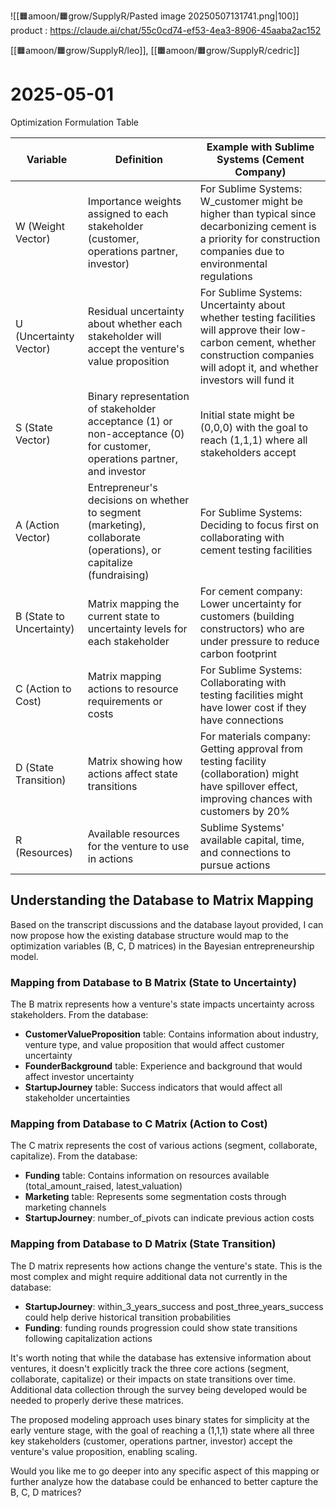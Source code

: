 ![[🟧amoon/🟧grow/SupplyR/Pasted image 20250507131741.png|100]]
product : 
https://claude.ai/chat/55c0cd74-ef53-4ea3-8906-45aaba2ac152


[[🟧amoon/🟧grow/SupplyR/leo]], [[🟧amoon/🟧grow/SupplyR/cedric]]

# 2025-05-01

Optimization Formulation Table

| Variable                 | Definition                                                                                                               | Example with Sublime Systems (Cement Company)                                                                                                                                            |
| ------------------------ | ------------------------------------------------------------------------------------------------------------------------ | ---------------------------------------------------------------------------------------------------------------------------------------------------------------------------------------- |
| W (Weight Vector)        | Importance weights assigned to each stakeholder (customer, operations partner, investor)                                 | For Sublime Systems: W_customer might be higher than typical since decarbonizing cement is a priority for construction companies due to environmental regulations                        |
| U (Uncertainty Vector)   | Residual uncertainty about whether each stakeholder will accept the venture's value proposition                          | For Sublime Systems: Uncertainty about whether testing facilities will approve their low-carbon cement, whether construction companies will adopt it, and whether investors will fund it |
| S (State Vector)         | Binary representation of stakeholder acceptance (1) or non-acceptance (0) for customer, operations partner, and investor | Initial state might be (0,0,0) with the goal to reach (1,1,1) where all stakeholders accept                                                                                              |
| A (Action Vector)        | Entrepreneur's decisions on whether to segment (marketing), collaborate (operations), or capitalize (fundraising)        | For Sublime Systems: Deciding to focus first on collaborating with cement testing facilities                                                                                             |
| B (State to Uncertainty) | Matrix mapping the current state to uncertainty levels for each stakeholder                                              | For cement company: Lower uncertainty for customers (building constructors) who are under pressure to reduce carbon footprint                                                            |
| C (Action to Cost)       | Matrix mapping actions to resource requirements or costs                                                                 | For Sublime Systems: Collaborating with testing facilities might have lower cost if they have connections                                                                                |
| D (State Transition)     | Matrix showing how actions affect state transitions                                                                      | For materials company: Getting approval from testing facility (collaboration) might have spillover effect, improving chances with customers by 20%                                       |
| R (Resources)            | Available resources for the venture to use in actions                                                                    | Sublime Systems' available capital, time, and connections to pursue actions                                                                                                              |

## Understanding the Database to Matrix Mapping

Based on the transcript discussions and the database layout provided, I can now propose how the existing database structure would map to the optimization variables (B, C, D matrices) in the Bayesian entrepreneurship model.

### Mapping from Database to B Matrix (State to Uncertainty)

The B matrix represents how a venture's state impacts uncertainty across stakeholders. From the database:

- **CustomerValueProposition** table: Contains information about industry, venture type, and value proposition that would affect customer uncertainty
- **FounderBackground** table: Experience and background that would affect investor uncertainty
- **StartupJourney** table: Success indicators that would affect all stakeholder uncertainties

### Mapping from Database to C Matrix (Action to Cost)

The C matrix represents the cost of various actions (segment, collaborate, capitalize). From the database:

- **Funding** table: Contains information on resources available (total_amount_raised, latest_valuation)
- **Marketing** table: Represents some segmentation costs through marketing channels
- **StartupJourney**: number_of_pivots can indicate previous action costs

### Mapping from Database to D Matrix (State Transition)

The D matrix represents how actions change the venture's state. This is the most complex and might require additional data not currently in the database:

- **StartupJourney**: within_3_years_success and post_three_years_success could help derive historical transition probabilities
- **Funding**: funding rounds progression could show state transitions following capitalization actions

It's worth noting that while the database has extensive information about ventures, it doesn't explicitly track the three core actions (segment, collaborate, capitalize) or their impacts on state transitions over time. Additional data collection through the survey being developed would be needed to properly derive these matrices.

The proposed modeling approach uses binary states for simplicity at the early venture stage, with the goal of reaching a (1,1,1) state where all three key stakeholders (customer, operations partner, investor) accept the venture's value proposition, enabling scaling.

Would you like me to go deeper into any specific aspect of this mapping or further analyze how the database could be enhanced to better capture the B, C, D matrices?